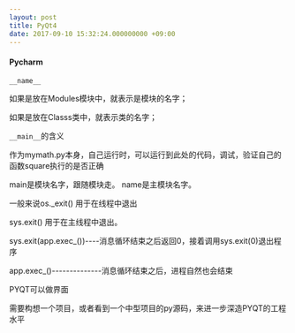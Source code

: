 ```yaml
---
layout: post
title: PyQt4
date: 2017-09-10 15:32:24.000000000 +09:00
---
```


#### Pycharm
```__name__```

如果是放在Modules模块中，就表示是模块的名字；

如果是放在Classs类中，就表示类的名字；

```__main__```的含义

作为mymath.py本身，自己运行时，可以运行到此处的代码，调试，验证自己的函数square执行的是否正确

main是模块名字，跟随模块走。    name是主模块名字。

一般来说os._exit() 用于在线程中退出

sys.exit() 用于在主线程中退出。

sys.exit(app.exec_())----消息循环结束之后返回0，接着调用sys.exit(0)退出程序

app.exec_()--------------消息循环结束之后，进程自然也会结束

PYQT可以做界面

需要构想一个项目，或者看到一个中型项目的py源码，来进一步深造PYQT的工程水平
